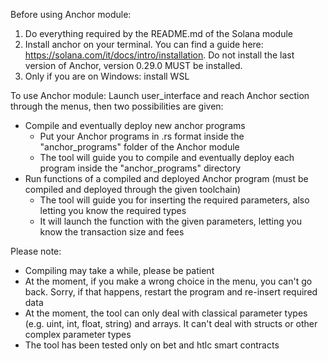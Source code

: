 Before using Anchor module:
1. Do everything required by the README.md of the Solana module
2. Install anchor on your terminal. You can find a guide here: https://solana.com/it/docs/intro/installation. Do not install the last version of Anchor, version 0.29.0 MUST be installed.
3. Only if you are on Windows: install WSL

To use Anchor module:
Launch user_interface and reach Anchor section through the menus, then two possibilities are given:
- Compile and eventually deploy new anchor programs
  - Put your Anchor programs in .rs format inside the "anchor_programs" folder of the Anchor module
  - The tool will guide you to compile and eventually deploy each program inside the "anchor_programs" directory
- Run functions of a compiled and deployed Anchor program (must be compiled and deployed through the given toolchain)
  - The tool will guide you for inserting the required parameters, also letting you know the required types
  - It will launch the function with the given parameters, letting you know the transaction size and fees

Please note:
- Compiling may take a while, please be patient
- At the moment, if you make a wrong choice in the menu, you can't go back. Sorry, if that happens, restart the program and re-insert required data
- At the moment, the tool can only deal with classical parameter types (e.g. uint, int, float, string) and arrays. It can't deal with structs or other complex parameter types
- The tool has been tested only on bet and htlc smart contracts
